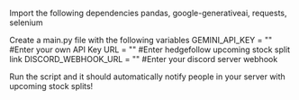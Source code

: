 Import the following dependencies
pandas, google-generativeai, requests, selenium

Create a main.py file with the following variables 
GEMINI_API_KEY = "" #Enter your own API Key
URL = "" #Enter hedgefollow upcoming stock split link
DISCORD_WEBHOOK_URL = "" #Enter your discord server webhook

Run the script and it should automatically notify people in your server with upcoming stock splits!
